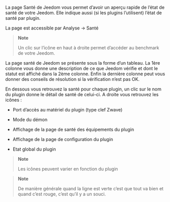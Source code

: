 La page Santé de Jeedom vous permet d’avoir un aperçu rapide de
l’état de santé de votre Jeedom. Elle indique aussi (si les plugins
l’utilisent) l’état de santé par plugin.

La page est accessible par Analyse → Santé

> **Note**
>
> Un clic sur l’icône en haut à droite permet d’accéder au benchmark de votre
> Jeedom.

La page santé de Jeedom se présente sous la forme d’un tableau. La 1ère
colonne vous donne une description de ce que Jeedom vérifie et dont le statut
est affiché dans la 2ème colonne. Enfin la dernière colonne peut vous
donner des conseils de résolution si la vérification n’est pas OK.

En dessous vous retrouvez la santé pour chaque plugin, un clic sur le
nom du plugin donne le détail de santé de celui-ci. A droite vous
retrouvez les icônes :

-   Port d’accès au matériel du plugin (type clef Zwave)

-   Mode du démon

-   Affichage de la page de santé des équipements du plugin

-   Affichage de la page de configuration du plugin

-   Etat global du plugin

> **Note**
>
> Les icônes peuvent varier en fonction du plugin

> **Note**
>
> De manière générale quand la ligne est verte c’est que tout va bien
> et quand c’est rouge, c’est qu’il y a un souci.
